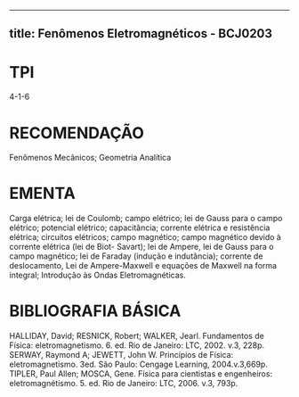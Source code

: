 
---
title: Fenômenos Eletromagnéticos - BCJ0203 
---

# TPI

4-1-6

# RECOMENDAÇÃO

Fenômenos Mecânicos; Geometria Analítica

# EMENTA

Carga elétrica; lei de Coulomb; campo elétrico; lei de Gauss para o campo elétrico; potencial elétrico; capacitância; corrente elétrica e resistência elétrica; circuitos elétricos; campo magnético; campo magnético devido à corrente elétrica (lei de Biot- Savart); lei de Ampere, lei de Gauss para o campo magnético; lei de Faraday (indução e indutância); corrente de deslocamento, Lei de Ampere-Maxwell e equações de Maxwell na forma integral; Introdução às Ondas Eletromagnéticas.

# BIBLIOGRAFIA BÁSICA

HALLIDAY, David; RESNICK, Robert; WALKER, Jearl. Fundamentos de Física: eletromagnetismo. 6. ed. Rio de Janeiro: LTC, 2002. v.3, 228p.
SERWAY, Raymond A; JEWETT, John W. Princípios de Física: eletromagnetismo. 3ed. São Paulo: Cengage Learning, 2004.v.3,669p.
TIPLER, Paul Allen; MOSCA, Gene. Física para cientistas e engenheiros: eletromagnétismo. 5. ed. Rio de Janeiro: LTC, 2006. v.3, 793p.
        
